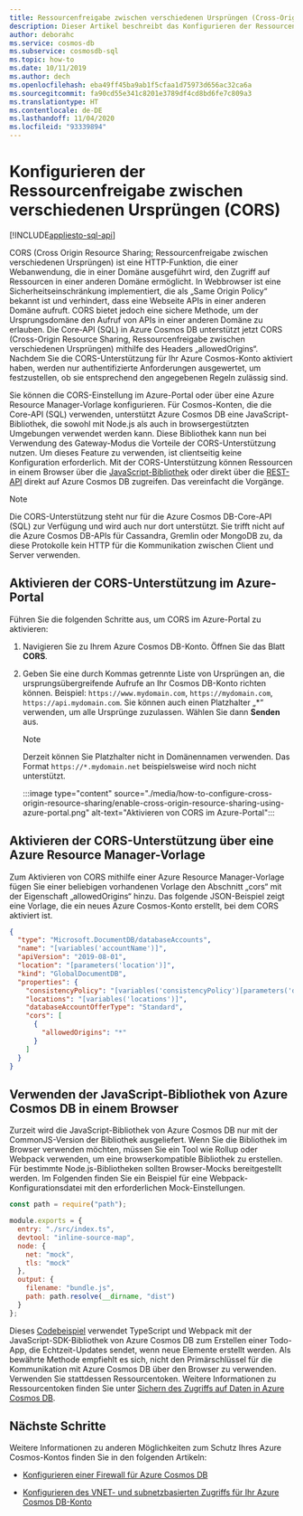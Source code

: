```yaml
---
title: Ressourcenfreigabe zwischen verschiedenen Ursprüngen (Cross-Origin Resource Sharing, CORS) in Azure Cosmos DB
description: Dieser Artikel beschreibt das Konfigurieren der Ressourcenfreigabe zwischen verschiedenen Ursprüngen (Cross-Origin Resource Sharing, CORS) in Azure Cosmos DB im Azure-Portal und über Azure Resource Manager-Vorlagen.
author: deborahc
ms.service: cosmos-db
ms.subservice: cosmosdb-sql
ms.topic: how-to
ms.date: 10/11/2019
ms.author: dech
ms.openlocfilehash: eba49ff45ba9ab1f5cfaa1d75973d656ac32ca6a
ms.sourcegitcommit: fa90cd55e341c8201e3789df4cd8bd6fe7c809a3
ms.translationtype: HT
ms.contentlocale: de-DE
ms.lasthandoff: 11/04/2020
ms.locfileid: "93339894"
---
```

# <a name="configure-cross-origin-resource-sharing-cors"></a>Konfigurieren der Ressourcenfreigabe zwischen verschiedenen Ursprüngen (CORS)
[!INCLUDE[appliesto-sql-api](includes/appliesto-sql-api.md)]

CORS (Cross Origin Resource Sharing; Ressourcenfreigabe zwischen verschiedenen Ursprüngen) ist eine HTTP-Funktion, die einer Webanwendung, die in einer Domäne ausgeführt wird, den Zugriff auf Ressourcen in einer anderen Domäne ermöglicht. In Webbrowser ist eine Sicherheitseinschränkung implementiert, die als „Same Origin Policy“ bekannt ist und verhindert, dass eine Webseite APIs in einer anderen Domäne aufruft. CORS bietet jedoch eine sichere Methode, um der Ursprungsdomäne den Aufruf von APIs in einer anderen Domäne zu erlauben. Die Core-API (SQL) in Azure Cosmos DB unterstützt jetzt CORS (Cross-Origin Resource Sharing, Ressourcenfreigabe zwischen verschiedenen Ursprüngen) mithilfe des Headers „allowedOrigins“. Nachdem Sie die CORS-Unterstützung für Ihr Azure Cosmos-Konto aktiviert haben, werden nur authentifizierte Anforderungen ausgewertet, um festzustellen, ob sie entsprechend den angegebenen Regeln zulässig sind.

Sie können die CORS-Einstellung im Azure-Portal oder über eine Azure Resource Manager-Vorlage konfigurieren. Für Cosmos-Konten, die die Core-API (SQL) verwenden, unterstützt Azure Cosmos DB eine JavaScript-Bibliothek, die sowohl mit Node.js als auch in browsergestützten Umgebungen verwendet werden kann. Diese Bibliothek kann nun bei Verwendung des Gateway-Modus die Vorteile der CORS-Unterstützung nutzen. Um dieses Feature zu verwenden, ist clientseitig keine Konfiguration erforderlich. Mit der CORS-Unterstützung können Ressourcen in einem Browser über die [JavaScript-Bibliothek](https://www.npmjs.com/package/@azure/cosmos) oder direkt über die [REST-API](/rest/api/cosmos-db/) direkt auf Azure Cosmos DB zugreifen. Das vereinfacht die Vorgänge.

> [!NOTE]
> Die CORS-Unterstützung steht nur für die Azure Cosmos DB-Core-API (SQL) zur Verfügung und wird auch nur dort unterstützt. Sie trifft nicht auf die Azure Cosmos DB-APIs für Cassandra, Gremlin oder MongoDB zu, da diese Protokolle kein HTTP für die Kommunikation zwischen Client und Server verwenden.

## <a name="enable-cors-support-from-azure-portal"></a>Aktivieren der CORS-Unterstützung im Azure-Portal

Führen Sie die folgenden Schritte aus, um CORS im Azure-Portal zu aktivieren:

1. Navigieren Sie zu Ihrem Azure Cosmos DB-Konto. Öffnen Sie das Blatt **CORS**.

2. Geben Sie eine durch Kommas getrennte Liste von Ursprüngen an, die ursprungsübergreifende Aufrufe an Ihr Cosmos DB-Konto richten können. Beispiel: `https://www.mydomain.com`, `https://mydomain.com`, `https://api.mydomain.com`. Sie können auch einen Platzhalter „\*“ verwenden, um alle Ursprünge zuzulassen. Wählen Sie dann **Senden** aus. 

   > [!NOTE]
   > Derzeit können Sie Platzhalter nicht in Domänennamen verwenden. Das Format `https://*.mydomain.net` beispielsweise wird noch nicht unterstützt. 

   :::image type="content" source="./media/how-to-configure-cross-origin-resource-sharing/enable-cross-origin-resource-sharing-using-azure-portal.png" alt-text="Aktivieren von CORS im Azure-Portal":::

## <a name="enable-cors-support-from-resource-manager-template"></a>Aktivieren der CORS-Unterstützung über eine Azure Resource Manager-Vorlage

Zum Aktivieren von CORS mithilfe einer Azure Resource Manager-Vorlage fügen Sie einer beliebigen vorhandenen Vorlage den Abschnitt „cors“ mit der Eigenschaft „allowedOrigins“ hinzu. Das folgende JSON-Beispiel zeigt eine Vorlage, die ein neues Azure Cosmos-Konto erstellt, bei dem CORS aktiviert ist.

```json
{
  "type": "Microsoft.DocumentDB/databaseAccounts",
  "name": "[variables('accountName')]",
  "apiVersion": "2019-08-01",
  "location": "[parameters('location')]",
  "kind": "GlobalDocumentDB",
  "properties": {
    "consistencyPolicy": "[variables('consistencyPolicy')[parameters('defaultConsistencyLevel')]]",
    "locations": "[variables('locations')]",
    "databaseAccountOfferType": "Standard",
    "cors": [
      {
        "allowedOrigins": "*"
      }
    ]
  }
}
```

## <a name="using-the-azure-cosmos-db-javascript-library-from-a-browser"></a>Verwenden der JavaScript-Bibliothek von Azure Cosmos DB in einem Browser

Zurzeit wird die JavaScript-Bibliothek von Azure Cosmos DB nur mit der CommonJS-Version der Bibliothek ausgeliefert. Wenn Sie die Bibliothek im Browser verwenden möchten, müssen Sie ein Tool wie Rollup oder Webpack verwenden, um eine browserkompatible Bibliothek zu erstellen. Für bestimmte Node.js-Bibliotheken sollten Browser-Mocks bereitgestellt werden. Im Folgenden finden Sie ein Beispiel für eine Webpack-Konfigurationsdatei mit den erforderlichen Mock-Einstellungen.

```javascript
const path = require("path");

module.exports = {
  entry: "./src/index.ts",
  devtool: "inline-source-map",
  node: {
    net: "mock",
    tls: "mock"
  },
  output: {
    filename: "bundle.js",
    path: path.resolve(__dirname, "dist")
  }
};
```
 
Dieses [Codebeispiel](https://github.com/christopheranderson/cosmos-browser-sample) verwendet TypeScript und Webpack mit der JavaScript-SDK-Bibliothek von Azure Cosmos DB zum Erstellen einer Todo-App, die Echtzeit-Updates sendet, wenn neue Elemente erstellt werden.
Als bewährte Methode empfiehlt es sich, nicht den Primärschlüssel für die Kommunikation mit Azure Cosmos DB über den Browser zu verwenden. Verwenden Sie stattdessen Ressourcentoken. Weitere Informationen zu Ressourcentoken finden Sie unter [Sichern des Zugriffs auf Daten in Azure Cosmos DB](secure-access-to-data.md#resource-tokens).

## <a name="next-steps"></a>Nächste Schritte

Weitere Informationen zu anderen Möglichkeiten zum Schutz Ihres Azure Cosmos-Kontos finden Sie in den folgenden Artikeln:

* [Konfigurieren einer Firewall für Azure Cosmos DB](how-to-configure-firewall.md)

* [Konfigurieren des VNET- und subnetzbasierten Zugriffs für Ihr Azure Cosmos DB-Konto](how-to-configure-vnet-service-endpoint.md)
